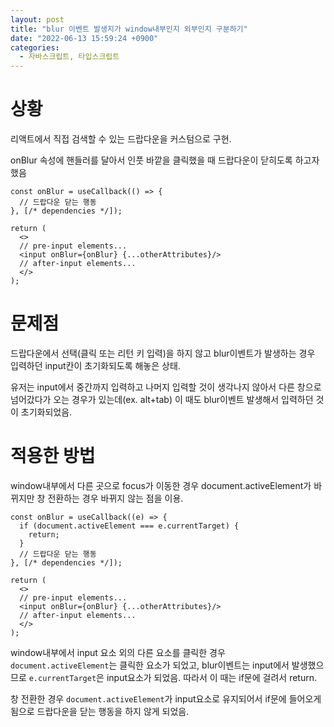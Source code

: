 ```yaml
---
layout: post
title: "blur 이벤트 발생지가 window내부인지 외부인지 구분하기"
date: "2022-06-13 15:59:24 +0900"
categories:
  - 자바스크립트, 타입스크립트
---
```

# 상황



 리액트에서 직접 검색할 수 있는 드랍다운을 커스텀으로 구현.
 



 onBlur 속성에 핸들러를 달아서 인풋 바깥을 클릭했을 때
 드랍다운이 닫히도록 하고자 했음
 



```False
const onBlur = useCallback(() => {
  // 드랍다운 닫는 행동
}, [/* dependencies */]);

return (
  <>
  // pre-input elements...
  <input onBlur={onBlur} {...otherAttributes}/>
  // after-input elements...
  </>
);
```

# 문제점



 드랍다운에서 선택(클릭 또는 리턴 키 입력)을 하지 않고
 blur이벤트가 발생하는 경우 입력하던 input칸이 초기화되도록
 해놓은 상태.
 



 유저는 input에서 중간까지 입력하고 나머지 입력할 것이
 생각나지 않아서 다른 창으로 넘어갔다가 오는 경우가
 있는데(ex. alt\+tab) 이 때도 blur이벤트 발생해서 입력하던
 것이 초기화되었음.
 


# 적용한 방법



 window내부에서 다른 곳으로 focus가 이동한 경우
 document.activeElement가 바뀌지만 창 전환하는 경우 바뀌지
 않는 점을 이용.
 



```False
const onBlur = useCallback((e) => {
  if (document.activeElement === e.currentTarget) {
    return;
  }
  // 드랍다운 닫는 행동
}, [/* dependencies */]);

return (
  <>
  // pre-input elements...
  <input onBlur={onBlur} {...otherAttributes}/>
  // after-input elements...
  </>
);
```


 window내부에서 input 요소 외의 다른 요소를 클릭한 경우
 `document.activeElement`는 클릭한 요소가 되었고,
 blur이벤트는 input에서 발생했으므로
 `e.currentTarget`은 input요소가 되었음. 따라서 이
 때는 if문에 걸려서 return.
 



 창 전환한 경우 `document.activeElement`가
 input요소로 유지되어서 if문에 들어오게 됨으로 드랍다운을
 닫는 행동을 하지 않게 되었음.
